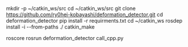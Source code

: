 
mkdir -p ~/catkin_ws/src
cd ~/catkin_ws/src
git clone https://github.com/ry0hei-kobayashi/deformation_detector.git
cd deformation_detector
pip install -r requirments.txt
cd ~/catkin_ws
rosdep install -i --from-paths ./
catkin_make

roscore
rosrun deformation_detector call_cpp.py
